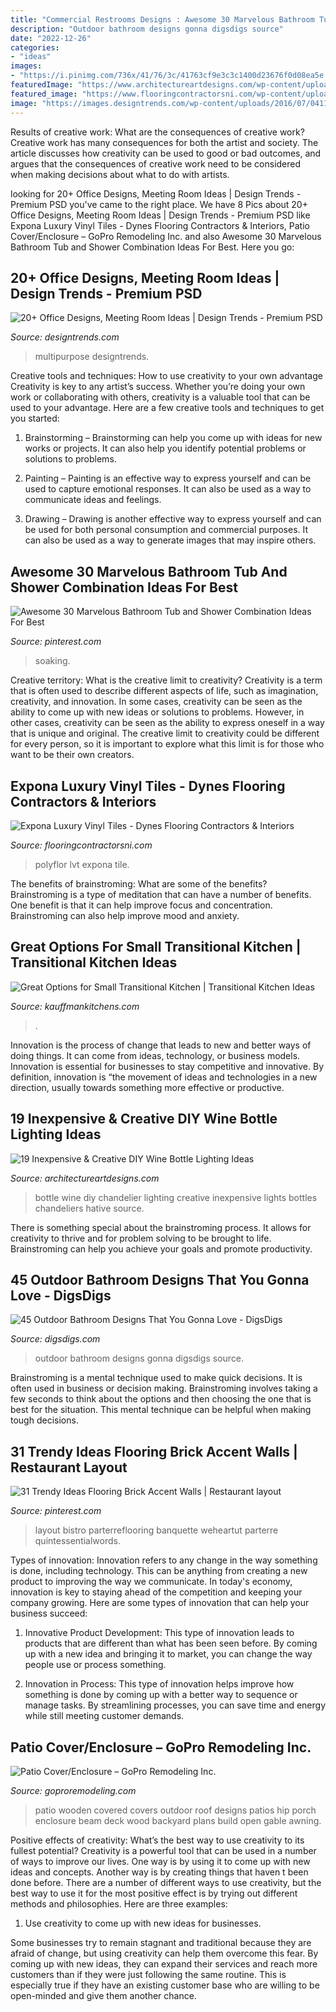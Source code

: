 ```yaml
---
title: "Commercial Restrooms Designs : Awesome 30 Marvelous Bathroom Tub And Shower Combination Ideas For Best"
description: "Outdoor bathroom designs gonna digsdigs source"
date: "2022-12-26"
categories:
- "ideas"
images:
- "https://i.pinimg.com/736x/41/76/3c/41763cf9e3c3c1400d23676f0d08ea5e.jpg"
featuredImage: "https://www.architectureartdesigns.com/wp-content/uploads/2015/01/152-630x956.jpg"
featured_image: "https://www.flooringcontractorsni.com/wp-content/uploads/2020/05/6.jpg"
image: "https://images.designtrends.com/wp-content/uploads/2016/07/04112923/Simple-Multipurpose-Meeting-Room.jpg"
---
```



Results of creative work: What are the consequences of creative work?
Creative work has many consequences for both the artist and society. The article discusses how creativity can be used to good or bad outcomes, and argues that the consequences of creative work need to be considered when making decisions about what to do with artists.

	

		
looking for 20+ Office Designs, Meeting Room Ideas | Design Trends - Premium PSD you've came to the right place. We have 8 Pics about 20+ Office Designs, Meeting Room Ideas | Design Trends - Premium PSD like Expona Luxury Vinyl Tiles - Dynes Flooring Contractors &amp; Interiors, Patio Cover/Enclosure – GoPro Remodeling Inc. and also Awesome 30 Marvelous Bathroom Tub and Shower Combination Ideas For Best. Here you go:
		
    
## 20+ Office Designs, Meeting Room Ideas | Design Trends - Premium PSD

<img loading=lazy src="https://images.designtrends.com/wp-content/uploads/2016/07/04112923/Simple-Multipurpose-Meeting-Room.jpg" onerror="this.onerror=null;this.src='https://tse3.mm.bing.net/th?id=OIP.XYHX-pRhBxI0Y28zQCiVbgHaLH&amp;pid=15.1';" alt="20+ Office Designs, Meeting Room Ideas | Design Trends - Premium PSD">

_Source: designtrends.com_

>multipurpose designtrends. 

	

Creative tools and techniques: How to use creativity to your own advantage
Creativity is key to any artist’s success. Whether you’re doing your own work or collaborating with others, creativity is a valuable tool that can be used to your advantage. Here are a few creative tools and techniques to get you started:
1. Brainstorming – Brainstorming can help you come up with ideas for new works or projects. It can also help you identify potential problems or solutions to problems.

2. Painting – Painting is an effective way to express yourself and can be used to capture emotional responses. It can also be used as a way to communicate ideas and feelings.

3. Drawing – Drawing is another effective way to express yourself and can be used for both personal consumption and commercial purposes. It can also be used as a way to generate images that may inspire others.


    
## Awesome 30 Marvelous Bathroom Tub And Shower Combination Ideas For Best

<img loading=lazy src="https://i.pinimg.com/736x/e6/dc/1e/e6dc1e74a58d9dc60a2bb799ae3162a7.jpg" onerror="this.onerror=null;this.src='https://tse3.mm.bing.net/th?id=OIP.ve-63L_81JGql0BBtyCZNwHaKc&amp;pid=15.1';" alt="Awesome 30 Marvelous Bathroom Tub and Shower Combination Ideas For Best">

_Source: pinterest.com_

>soaking. 

	

Creative territory: What is the creative limit to creativity?
Creativity is a term that is often used to describe different aspects of life, such as imagination, creativity, and innovation. In some cases, creativity can be seen as the ability to come up with new ideas or solutions to problems. However, in other cases, creativity can be seen as the ability to express oneself in a way that is unique and original. The creative limit to creativity could be different for every person, so it is important to explore what this limit is for those who want to be their own creators.

    
## Expona Luxury Vinyl Tiles - Dynes Flooring Contractors &amp; Interiors

<img loading=lazy src="https://www.flooringcontractorsni.com/wp-content/uploads/2020/05/6.jpg" onerror="this.onerror=null;this.src='https://tse3.mm.bing.net/th?id=OIP.lLlABQs3T7_DKT95ArKGMQHaLH&amp;pid=15.1';" alt="Expona Luxury Vinyl Tiles - Dynes Flooring Contractors &amp; Interiors">

_Source: flooringcontractorsni.com_

>polyflor lvt expona tile. 

	

The benefits of brainstroming: What are some of the benefits?
Brainstroming is a type of meditation that can have a number of benefits. One benefit is that it can help improve focus and concentration. Brainstroming can also help improve mood and anxiety.

    
## Great Options For Small Transitional Kitchen | Transitional Kitchen Ideas

<img loading=lazy src="https://www.kauffmankitchens.com/wp-content/uploads/2020/02/small-transitional-kitchen-design.jpg" onerror="this.onerror=null;this.src='https://tse2.mm.bing.net/th?id=OIP.6TM1sWpu5Rs30QljjR5sxwHaLG&amp;pid=15.1';" alt="Great Options for Small Transitional Kitchen | Transitional Kitchen Ideas">

_Source: kauffmankitchens.com_

>. 

	

Innovation is the process of change that leads to new and better ways of doing things. It can come from ideas, technology, or business models. Innovation is essential for businesses to stay competitive and innovative. By definition, innovation is “the movement of ideas and technologies in a new direction, usually towards something more effective or productive.

    
## 19 Inexpensive &amp; Creative DIY Wine Bottle Lighting Ideas

<img loading=lazy src="https://www.architectureartdesigns.com/wp-content/uploads/2015/01/152-630x956.jpg" onerror="this.onerror=null;this.src='https://tse2.mm.bing.net/th?id=OIP.NhzMN23M49eMeo1aga7N3AHaLP&amp;pid=15.1';" alt="19 Inexpensive &amp; Creative DIY Wine Bottle Lighting Ideas">

_Source: architectureartdesigns.com_

>bottle wine diy chandelier lighting creative inexpensive lights bottles chandeliers hative source. 

	

There is something special about the brainstroming process. It allows for creativity to thrive and for problem solving to be brought to life. Brainstroming can help you achieve your goals and promote productivity.

    
## 45 Outdoor Bathroom Designs That You Gonna Love - DigsDigs

<img loading=lazy src="http://www.digsdigs.com/photos/outdoor-bathroom-designs-that-you-gonna-love-30-554x831.jpg" onerror="this.onerror=null;this.src='https://tse2.mm.bing.net/th?id=OIP.kiSjQNBL3E3DPmNLLXkc0QHaLH&amp;pid=15.1';" alt="45 Outdoor Bathroom Designs That You Gonna Love - DigsDigs">

_Source: digsdigs.com_

>outdoor bathroom designs gonna digsdigs source. 

	

Brainstroming is a mental technique used to make quick decisions. It is often used in business or decision making. Brainstroming involves taking a few seconds to think about the options and then choosing the one that is best for the situation. This mental technique can be helpful when making tough decisions.

    
## 31 Trendy Ideas Flooring Brick Accent Walls | Restaurant Layout

<img loading=lazy src="https://i.pinimg.com/736x/41/76/3c/41763cf9e3c3c1400d23676f0d08ea5e.jpg" onerror="this.onerror=null;this.src='https://tse3.mm.bing.net/th?id=OIP.TnkKFwjCEOtGhO_hCjX0SgAAAA&amp;pid=15.1';" alt="31 Trendy Ideas Flooring Brick Accent Walls | Restaurant layout">

_Source: pinterest.com_

>layout bistro parterreflooring banquette weheartut parterre quintessentialwords. 

	

Types of innovation:
Innovation refers to any change in the way something is done, including technology. This can be anything from creating a new product to improving the way we communicate. In today's economy, innovation is key to staying ahead of the competition and keeping your company growing. Here are some types of innovation that can help your business succeed:
1. Innovative Product Development: This type of innovation leads to products that are different than what has been seen before. By coming up with a new idea and bringing it to market, you can change the way people use or process something.

2. Innovation in Process: This type of innovation helps improve how something is done by coming up with a better way to sequence or manage tasks. By streamlining processes, you can save time and energy while still meeting customer demands.


    
## Patio Cover/Enclosure – GoPro Remodeling Inc.

<img loading=lazy src="http://www.goproremodeling.com/wp-content/uploads/2018/01/3-1.jpg" onerror="this.onerror=null;this.src='https://tse3.mm.bing.net/th?id=OIP.u-acjx4M0zgv5feXguOFrgHaFj&amp;pid=15.1';" alt="Patio Cover/Enclosure – GoPro Remodeling Inc.">

_Source: goproremodeling.com_

>patio wooden covered covers outdoor roof designs patios hip porch enclosure beam deck wood backyard plans build open gable awning. 

	

Positive effects of creativity: What’s the best way to use creativity to its fullest potential?
Creativity is a powerful tool that can be used in a number of ways to improve our lives. One way is by using it to come up with new ideas and concepts. Another way is by creating things that haven t been done before. There are a number of different ways to use creativity, but the best way to use it for the most positive effect is by trying out different methods and philosophies. Here are three examples:
1. Use creativity to come up with new ideas for businesses.

Some businesses try to remain stagnant and traditional because they are afraid of change, but using creativity can help them overcome this fear. By coming up with new ideas, they can expand their services and reach more customers than if they were just following the same routine. This is especially true if they have an existing customer base who are willing to be open-minded and give them another chance.

